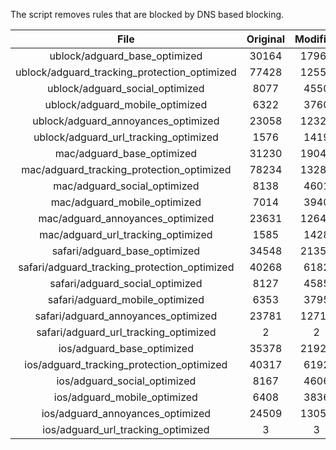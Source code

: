 The script removes rules that are blocked by DNS based blocking.


| File | Original | Modified |
|:----:|:-----:|:-----:|
| ublock/adguard_base_optimized | 30164 | 17963 |
| ublock/adguard_tracking_protection_optimized | 77428 | 12550 |
| ublock/adguard_social_optimized | 8077 | 4550 |
| ublock/adguard_mobile_optimized | 6322 | 3760 |
| ublock/adguard_annoyances_optimized | 23058 | 12325 |
| ublock/adguard_url_tracking_optimized | 1576 | 1419 |
| mac/adguard_base_optimized | 31230 | 19040 |
| mac/adguard_tracking_protection_optimized | 78234 | 13287 |
| mac/adguard_social_optimized | 8138 | 4601 |
| mac/adguard_mobile_optimized | 7014 | 3940 |
| mac/adguard_annoyances_optimized | 23631 | 12643 |
| mac/adguard_url_tracking_optimized | 1585 | 1428 |
| safari/adguard_base_optimized | 34548 | 21350 |
| safari/adguard_tracking_protection_optimized | 40268 | 6182 |
| safari/adguard_social_optimized | 8127 | 4585 |
| safari/adguard_mobile_optimized | 6353 | 3795 |
| safari/adguard_annoyances_optimized | 23781 | 12712 |
| safari/adguard_url_tracking_optimized | 2 | 2 |
| ios/adguard_base_optimized | 35378 | 21923 |
| ios/adguard_tracking_protection_optimized | 40317 | 6192 |
| ios/adguard_social_optimized | 8167 | 4606 |
| ios/adguard_mobile_optimized | 6408 | 3836 |
| ios/adguard_annoyances_optimized | 24509 | 13053 |
| ios/adguard_url_tracking_optimized | 3 | 3 |